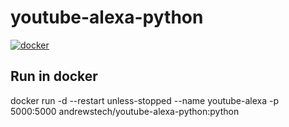 # youtube-alexa-python

[![docker](https://github.com/unofficial-skills/youtube-alexa-python/actions/workflows/docker-package.yml/badge.svg)](https://github.com/unofficial-skills/youtube-alexa-python/actions/workflows/docker-package.yml)

## Run in docker


docker run -d --restart unless-stopped --name youtube-alexa -p 5000:5000 andrewstech/youtube-alexa-python:python
